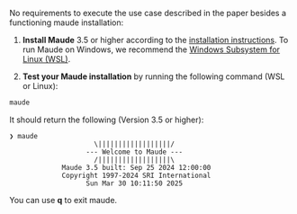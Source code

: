 No requirements to execute the use case described in the paper besides a functioning maude installation:

1. **Install Maude** 3.5 or higher according to the [installation instructions](https://maude.cs.illinois.edu/wiki/Maude_download_and_installation).
   To run Maude on Windows, we recommend the [Windows Subsystem for Linux (WSL)](https://learn.microsoft.com/en-us/windows/wsl/install).

2. **Test your Maude installation** by running the following command (WSL or Linux):
```bash
maude
```

It should return the following (Version 3.5 or higher):

```text
❯ maude
                     \||||||||||||||||||/
                   --- Welcome to Maude ---
                     /||||||||||||||||||\
             Maude 3.5 built: Sep 25 2024 12:00:00
             Copyright 1997-2024 SRI International
                   Sun Mar 30 10:11:50 2025
```

You can use **q** to exit maude.